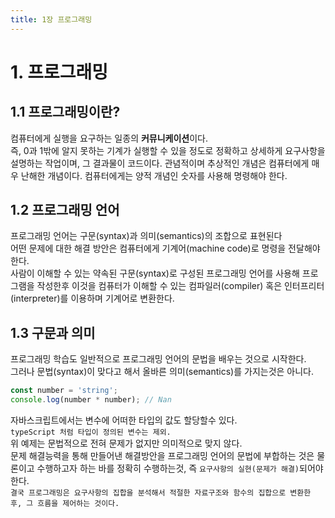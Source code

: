 ```yaml
---
title: 1장 프로그래밍
---
```


# 1. 프로그래밍

## 1.1 프로그래밍이란?
컴퓨터에게 실행을 요구하는 일종의 <b>커뮤니케이션</b>이다.<br>
즉, 0과 1밖에 알지 못하는 기계가 실행할 수 있을 정도로 정확하고 상세하게 요구사항을 설명하는 작업이며, 그 결과물이 코드이다.
관념적이며 추상적인 개념은 컴퓨터에게 매우 난해한 개념이다. 컴퓨터에게는 양적 개념인 숫자를 사용해 명령해야 한다.


## 1.2 프로그래밍 언어
프로그래밍 언어는 구문(syntax)과 의미(semantics)의 조합으로 표현된다<br>
어떤 문제에 대한 해결 방안은 컴퓨터에게 기계어(machine code)로 명령을 전달해야 한다.<br>
사람이 이해할 수 있는 약속된 구문(syntax)로 구성된 프로그래밍 언어를 사용해 프로그램을 작성한후 이것을 컴퓨터가 이해할 수 있는 컴파일러(compiler) 혹은 인터프리터(interpreter)를 이용하며 기계어로 변환한다.

## 1.3 구문과 의미
프로그래밍 학습도 일반적으로 프로그래밍 언어의 문법을 배우는 것으로 시작한다.<br>
그러나 문법(syntax)이 맞다고 해서 올바른 의미(semantics)를 가지는것은 아니다.
```js
const number = 'string';
console.log(number * number); // Nan
```
자바스크립트에서는 변수에 어떠한 타입의 값도 할당할수 있다.<br>
`typeScript 처럼 타입이 정의된 변수는 제외.`<br>
위 예제는 문법적으로 전혀 문제가 없지만 의미적으로 맞지 않다.<br>
문제 해결능력을 통해 만들어낸 해결방안을 프로그래밍 언어의 문법에 부합하는 것은 물론이고 수행하고자 하는 바를 정확히 수행하는것, 즉 `요구사항의 실현(문제가 해결)`되어야 한다.<br>
`결국 프로그래밍은 요구사항의 집합을 분석해서 적절한 자료구조와 함수의 집합으로 변환한 후, 그 흐름을 제어하는 것이다.`
